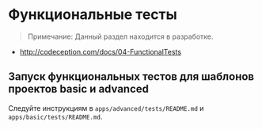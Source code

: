 Функциональные тесты
====================

> Примечание: Данный раздел находится в разработке.

- http://codeception.com/docs/04-FunctionalTests

Запуск функциональных тестов для шаблонов проектов basic и advanced
-------------------------------------------------------------------

Следуйте инструкциям в `apps/advanced/tests/README.md` и `apps/basic/tests/README.md`.
